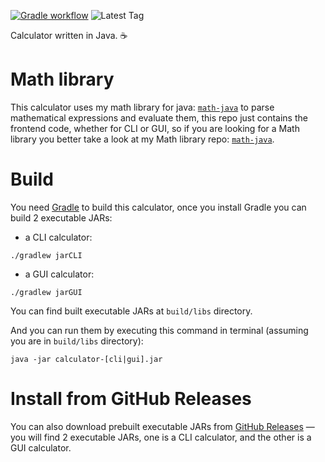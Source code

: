 [![Gradle workflow](https://img.shields.io/github/actions/workflow/status/aalaqily/calculator-java/gradle.yml?label=Gradle&logo=gradle)](https://github.com/aalaqily/calculator-java/actions/workflows/gradle.yml)
![Latest Tag](https://img.shields.io/github/v/tag/aalaqily/calculator-java?label=Latest%20Tag&sort=semver)

Calculator written in Java. ☕
# Math library
This calculator uses my math library for java: [`math-java`](https://github.com/aalaqily/math-java) to parse mathematical expressions and evaluate them, this repo just contains the frontend code, whether for CLI or GUI, so if you are looking for a Math library you better take a look at my Math library repo: [`math-java`](https://github.com/aalaqily/math-java).
# Build
You need [Gradle](https://gradle.org/install/) to build this calculator, once you install Gradle you can build 2 executable JARs:

- a CLI calculator:
```
./gradlew jarCLI
```
- a GUI calculator:
```
./gradlew jarGUI
```

You can find built executable JARs at `build/libs` directory.

And you can run them by executing this command in terminal (assuming you are in `build/libs` directory):
```
java -jar calculator-[cli|gui].jar
```
# Install from GitHub Releases
You can also download prebuilt executable JARs from [GitHub Releases](https://github.com/aalaqily/calculator-java/releases) — you will find 2 executable JARs, one is a CLI calculator, and the other is a GUI calculator.
